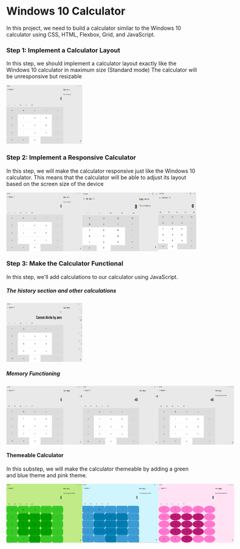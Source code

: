 # Windows 10 Calculator
<p>
    In this  project, we need to build a calculator similar to the Windows 10 calculator using CSS, HTML, Flexbox, Grid, and JavaScript.
</p>

<h3>Step 1: Implement a Calculator Layout</h3>

<p>
  In this step, we should implement a calculator layout exactly like the Windows 10 calculator in maximum size (Standard mode) 
  The calculator will be unresponsive but resizable
</p>
 <img src="photo/step1 pic.PNG" width="200" height="155" />

 <h3>Step 2: Implement a Responsive Calculator</h3>

 <p>
  In this step, we will make the calculator responsive just like the Windows 10 calculator. This means that the calculator will be able to adjust its layout based on the screen size of the device
</p>
<div style="display:flex;">
<img src="photo/step1 pic.PNG" width="200" height="155" />
<img src="photo/step2-1.PNG" width="200" height="155" />
<img src="photo/step2-2.PNG" width="100" height="150" />
</div>

<h3>Step 3: Make the Calculator Functional</h3>

<p>
  In this step, we'll add calculations to our calculator using JavaScript.
</p>

<h5>The history section and other calculations</h5>

<img src="photo/step3-1.PNG" width="200" height="155" />

<h5>Memory Functioning</h5>

<div style="display:flex;">
<img src="photo/step3-m1.PNG" width="200" height="155" />
<img src="photo/step3-m2.PNG" width="200" height="155" />
<img src="photo/step3-m3.PNG" width="200" height="155" />
</div>

<h4>Themeable Calculator</h4>

<p>
  In this substep, we will make the calculator themeable by adding a green and blue theme and pink theme.
</p>

<div style="display:flex;">
<img src="photo/step3-green.PNG" width="200" height="155" />
<img src="photo/step3-blue.PNG" width="200" height="155" />
<img src="photo/step3-pink.PNG" width="200" height="155" />
</div>



